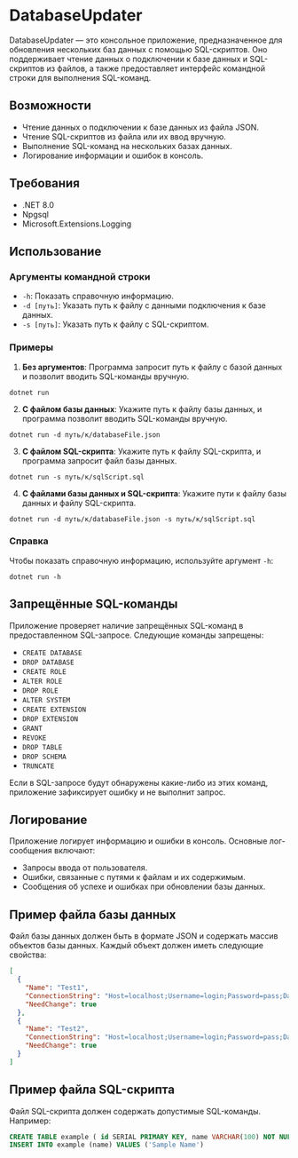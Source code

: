 # DatabaseUpdater

DatabaseUpdater — это консольное приложение, предназначенное для обновления нескольких баз данных с помощью SQL-скриптов. Оно поддерживает чтение данных о подключении к базе данных и SQL-скриптов из файлов, а также предоставляет интерфейс командной строки для выполнения SQL-команд.

## Возможности

- Чтение данных о подключении к базе данных из файла JSON.
- Чтение SQL-скриптов из файла или их ввод вручную.
- Выполнение SQL-команд на нескольких базах данных.
- Логирование информации и ошибок в консоль.

## Требования

- .NET 8.0
- Npgsql
- Microsoft.Extensions.Logging

## Использование

### Аргументы командной строки

- `-h`: Показать справочную информацию.
- `-d [путь]`: Указать путь к файлу с данными подключения к базе данных.
- `-s [путь]`: Указать путь к файлу с SQL-скриптом.

### Примеры

1. **Без аргументов**: Программа запросит путь к файлу с базой данных и позволит вводить SQL-команды вручную.

```shell
dotnet run
```

2. **С файлом базы данных**: Укажите путь к файлу базы данных, и программа позволит вводить SQL-команды вручную.

```shell
dotnet run -d путь/к/databaseFile.json
```

3. **С файлом SQL-скрипта**: Укажите путь к файлу SQL-скрипта, и программа запросит файл базы данных.

```shell
dotnet run -s путь/к/sqlScript.sql
```

4. **С файлами базы данных и SQL-скрипта**: Укажите пути к файлу базы данных и файлу SQL-скрипта.

```shell
dotnet run -d путь/к/databaseFile.json -s путь/к/sqlScript.sql
```

### Справка

Чтобы показать справочную информацию, используйте аргумент `-h`:

```shell
dotnet run -h
```

## Запрещённые SQL-команды
Приложение проверяет наличие запрещённых SQL-команд в предоставленном SQL-запросе. Следующие команды запрещены:

- `CREATE DATABASE`
- `DROP DATABASE`
- `CREATE ROLE`
- `ALTER ROLE`
- `DROP ROLE`
- `ALTER SYSTEM`
- `CREATE EXTENSION`
- `DROP EXTENSION`
- `GRANT`
- `REVOKE`
- `DROP TABLE`
- `DROP SCHEMA`
- `TRUNCATE`

Если в SQL-запросе будут обнаружены какие-либо из этих команд, приложение зафиксирует ошибку и не выполнит запрос.

## Логирование

Приложение логирует информацию и ошибки в консоль. Основные лог-сообщения включают:

- Запросы ввода от пользователя.
- Ошибки, связанные с путями к файлам и их содержимым.
- Сообщения об успехе и ошибках при обновлении базы данных.

## Пример файла базы данных

Файл базы данных должен быть в формате JSON и содержать массив объектов базы данных. Каждый объект должен иметь следующие свойства:

```json
[
  {
    "Name": "Test1",
    "ConnectionString": "Host=localhost;Username=login;Password=pass;Database=test1",
    "NeedChange": true
  },
  {
    "Name": "Test2",
    "ConnectionString": "Host=localhost;Username=login;Password=pass;Database=test2",
    "NeedChange": true
  }
]
```

## Пример файла SQL-скрипта

Файл SQL-скрипта должен содержать допустимые SQL-команды. Например:

```sql
CREATE TABLE example ( id SERIAL PRIMARY KEY, name VARCHAR(100) NOT NULL );
INSERT INTO example (name) VALUES ('Sample Name')
```
